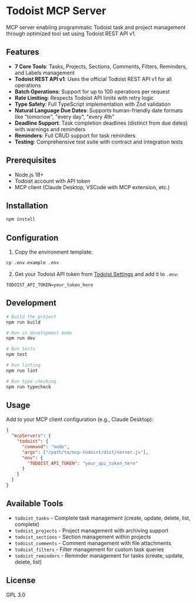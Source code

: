 # Todoist MCP Server

MCP server enabling programmatic Todoist task and project management through optimized tool set using Todoist REST API v1.

## Features

- **7 Core Tools**: Tasks, Projects, Sections, Comments, Filters, Reminders, and Labels management
- **Todoist REST API v1**: Uses the official Todoist REST API v1 for all operations
- **Batch Operations**: Support for up to 100 operations per request
- **Rate Limiting**: Respects Todoist API limits with retry logic
- **Type Safety**: Full TypeScript implementation with Zod validation
- **Natural Language Due Dates**: Supports human-friendly date formats like "tomorrow", "every day", "every 4th"
- **Deadline Support**: Task completion deadlines (distinct from due dates) with warnings and reminders
- **Reminders**: Full CRUD support for task reminders
- **Testing**: Comprehensive test suite with contract and integration tests

## Prerequisites

- Node.js 18+
- Todoist account with API token
- MCP client (Claude Desktop, VSCode with MCP extension, etc.)

## Installation

```bash
npm install
```

## Configuration

1. Copy the environment template:
```bash
cp .env.example .env
```

2. Get your Todoist API token from [Todoist Settings](https://todoist.com/help/articles/find-your-api-token) and add it to `.env`:
```
TODOIST_API_TOKEN=your_token_here
```

## Development

```bash
# Build the project
npm run build

# Run in development mode
npm run dev

# Run tests
npm test

# Run linting
npm run lint

# Run type checking
npm run typecheck
```

## Usage

Add to your MCP client configuration (e.g., Claude Desktop):

```json
{
  "mcpServers": {
    "todoist": {
      "command": "node",
      "args": ["/path/to/mcp-todoist/dist/server.js"],
      "env": {
        "TODOIST_API_TOKEN": "your_api_token_here"
      }
    }
  }
}
```

## Available Tools

- `todoist_tasks` - Complete task management (create, update, delete, list, complete)
- `todoist_projects` - Project management with archiving support
- `todoist_sections` - Section management within projects
- `todoist_comments` - Comment management with file attachments
- `todoist_filters` - Filter management for custom task queries
- `todoist_reminders` - Reminder management for tasks (create, update, delete, list)

## License

GPL 3.0